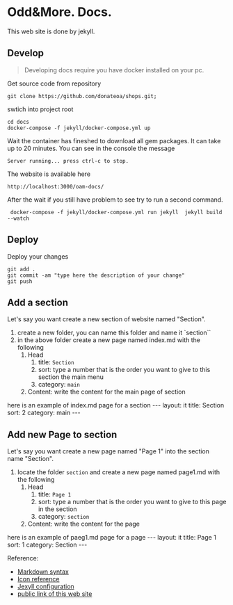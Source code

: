 # Odd&More. Docs.
This web site is done by jekyll.

## Develop

> Developing docs require you have docker installed on your pc.

Get source code from repository
```
git clone https://github.com/donateoa/shops.git;

```
swtich into project root

    cd docs
    docker-compose -f jekyll/docker-compose.yml up

Wait the container has fineshed to download all gem packages. It can take up to 20 minutes. You can see in the console the message

    Server running... press ctrl-c to stop.
    
The website is available here

    http://localhost:3000/oam-docs/


After the wait if you still have problem to see  try  to run a second command.

     docker-compose -f jekyll/docker-compose.yml run jekyll  jekyll build --watch

## Deploy

Deploy your changes

    git add .
    git commit -am "type here the description of your change"
    git push

## Add a section
Let's say you want create a new section of website named "Section".
1. create a new folder, you can name this folder and name it `section``
2. in the above folder create a new page named index.md with the following 
    1. Head
        1. title: `Section`
        2. sort: type a number that is the order you want to give to this section the main menu
        3. category: `main`
    2. Content: write the content for the main page of section

here is an example of index.md page for a section
    ---
    layout: it 
    title: Section 
    sort: 2
    category: main
    ---

## Add new Page to section
Let's say you want create a new page named "Page 1" into the section name "Section".
1. locate the folder `section` and create a new page named page1.md with the following 
    1. Head
        1. title: `Page 1`
        2. sort: type a number that is the order you want to give to this page in the section
        3. category: `section`
    2. Content: write the content for the page

here is an example of paeg1.md page for a page
    ---
    layout: it 
    title: Page 1 
    sort: 1
    category: Section
    ---

Reference:
- [Markdown syntax](https://www.markdownguide.org/basic-syntax/)
- [Icon reference](https://fontawesome.com/icons?d=gallery&p=2)
- [Jexyll configuration](https://jekyllrb.com/docs/configuration/)
- [public link of this web site](https://donateoa.github.io/oam-docs/)